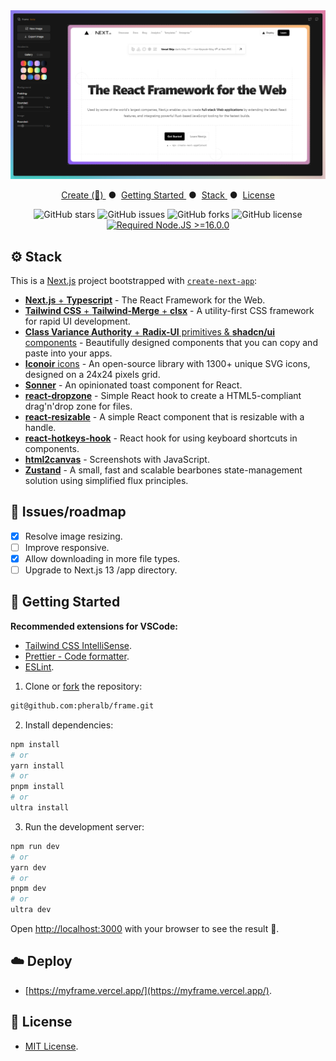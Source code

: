 <div align="center">

<a href="https://myframe.vercel.app" target="_blank">
<img src="public/images/og_image.png" alt="Screenshot" />
</a>

</p>

<div align="center">
    <a href="https://myframe.vercel.app/" target="_blank">
        Create (🚧)
    </a>
    <span>&nbsp;●&nbsp;</span>
    <a href="#-getting-started">
        Getting Started
    </a>
    <span>&nbsp;●&nbsp;</span>
    <a href="#%EF%B8%8F-stack">
        Stack
    </a>
    <span>&nbsp;●&nbsp;</span>
    <a href="#-license">
        License
    </a>
</div>

</p>

![GitHub stars](https://img.shields.io/github/stars/pheralb/frame)
![GitHub issues](https://img.shields.io/github/issues/pheralb/frame)
![GitHub forks](https://img.shields.io/github/forks/pheralb/frame)
![GitHub license](https://img.shields.io/github/license/pheralb/frame)
[![Required Node.JS >=16.0.0](https://img.shields.io/static/v1?label=node&message=%20%3E=16.0.0&logo=node.js&color=3f893e)](https://nodejs.org/about/releases)

</div>

## ⚙️ Stack

This is a [Next.js](https://nextjs.org/) project bootstrapped with [`create-next-app`](https://github.com/vercel/next.js/tree/canary/packages/create-next-app):

- [**Next.js** + **Typescript**](https://nextjs.org/) - The React Framework for the Web.
- [**Tailwind CSS** + **Tailwind-Merge** + **clsx**](https://tailwindcss.com/) - A utility-first CSS framework for rapid UI development.
- [**Class Variance Authority** + **Radix-UI** primitives & **shadcn/ui** components](https://ui.shadcn.com/) - Beautifully designed components that you can copy and paste into your apps.
- [**Iconoir** icons](https://iconoir.com/) - An open-source library with 1300+ unique SVG icons, designed on a 24x24 pixels grid.
- [**Sonner**](https://sonner.emilkowal.ski/) - An opinionated toast component for React.
- [**react-dropzone**](https://react-dropzone.js.org/) - Simple React hook to create a HTML5-compliant drag'n'drop zone for files.
- [**react-resizable**](https://github.com/react-grid-layout/react-resizable) - A simple React component that is resizable with a handle.
- [**react-hotkeys-hook**](https://github.com/JohannesKlauss/react-hotkeys-hook) - React hook for using keyboard shortcuts in components.
- [**html2canvas**](https://html2canvas.hertzen.com/) - Screenshots with JavaScript.
- [**Zustand**](https://zustand-demo.pmnd.rs/) - A small, fast and scalable bearbones state-management solution using simplified flux principles.

## 🤔 Issues/roadmap

- [x] Resolve image resizing.
- [ ] Improve responsive.
- [x] Allow downloading in more file types.
- [ ] Upgrade to Next.js 13 /app directory.

## 🚀 Getting Started

**Recommended extensions for VSCode:**

- [Tailwind CSS IntelliSense](https://marketplace.visualstudio.com/items?itemName=bradlc.vscode-tailwindcss).
- [Prettier - Code formatter](https://marketplace.visualstudio.com/items?itemName=esbenp.prettier-vscode).
- [ESLint](https://marketplace.visualstudio.com/items?itemName=dbaeumer.vscode-eslint).

1. Clone or [fork](https://github.com/pheralb/frame/fork) the repository:

```bash
git@github.com:pheralb/frame.git
```

2. Install dependencies:

```bash
npm install
# or
yarn install
# or
pnpm install
# or
ultra install
```

3. Run the development server:

```bash
npm run dev
# or
yarn dev
# or
pnpm dev
# or
ultra dev
```

Open [http://localhost:3000](http://localhost:3000) with your browser to see the result 🚀.

## ☁️ Deploy

- [https://myframe.vercel.app/](https://myframe.vercel.app/).

## 📄 License

- [MIT License](https://github.com/pheralb/frame/blob/main/LICENSE).
